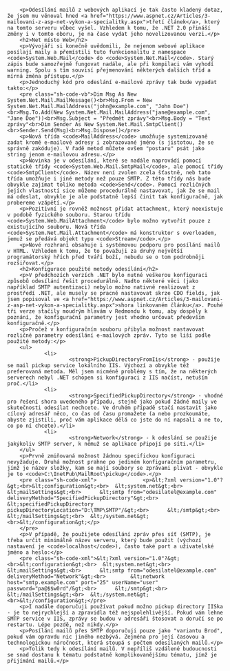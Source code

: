 <!-- dcterms:identifier = aspnetcz#79 -->
<!-- dcterms:title = Odesílání e-mailů z prostředí .NET 2.0 -->
<!-- dcterms:abstract = Odesílání mailů z webových aplikací je tak často kladený dotaz, že jsem mu věnoval hned třetí článek, který na tomto serveru vůbec vyšel. Vzhledem k tomu, že .NET 2.0 přináší změny i v tomto oboru, je na čase vydat jeho novelizovanou verzi. -->
<!-- np9:categoryId = 1 -->
<!-- x4w:category = IT -->
<!-- np9:authorId = 1 -->
<!-- np9:authorEmail = michal.valasek@altairis.cz -->
<!-- dcterms:creator = Michal Altair Valášek -->
<!-- dcterms:created = 2006-02-27T04:16:24.957+01:00 -->
<!-- dcterms:date = 2006-02-27T04:16:24.957+01:00 -->


		<p>Odesílání mailů z webových aplikací je tak často kladený dotaz, že jsem mu věnoval hned <a href="https://www.aspnet.cz/Articles/3-mailovani-z-asp-net-vykon-a-specialitky.aspx">třetí článek</a>, který na tomto serveru vůbec vyšel. Vzhledem k tomu, že .NET 2.0 přináší změny i v tomto oboru, je na čase vydat jeho novelizovanou verzi.</p>
		<h2>Net místo Web</h2>
		<p>Vývojáři si konečně uvědomili, že nejenom webové aplikace posílají maily a přemístili tuto funkcionalitu z namespace <code>System.Web.Mail</code> do <code>System.Net.Mail</code>. Starý zápis bude samozřejmě fungovat nadále, ale při kompilaci vám vyhodí warning. Spolu s tím souvisí přejmenování některých dalších tříd a mírná změna přístupu.</p>
		<p>Jednoduchý kód pro odeslání e-mailové zprávy tak bude vypadat takto:</p>
		<pre class="sh-code-vb">Dim Msg As New System.Net.Mail.MailMessage()<br>Msg.From = New System.Net.Mail.MailAddress("john@example.com", "John Doe")<br>Msg.To.Add(New System.Net.Mail.MailAddress("jane@example.com", "Jane Doe"))<br>Msg.Subject = "Předmět zprávy"<br>Msg.Body = "Text zprávy"<br>Dim Sender As New System.Net.Mail.SmtpClient()<br>Sender.Send(Msg)<br>Msg.Dispose()</pre>
		<p>Nová třída <code>MailAddress</code> umožňuje systemizovaně zadat kromě e-mailové adresy i zobrazované jméno (s jistotou, že se správně zakóduje). V řadě metod můžete ovšem "postaru" psát jako string jenom e-mailovou adresu.</p>
		<p>Novinka je v odesílání, které se nadále naprovádí pomocí statické třídy <code>System.Web.Mail.SmtpMail</code>, ale pomocí třídy <code>SmtpClient</code>. Název není zvolen zcela šťastně, neb tato třída umožňuje i jiné metody než pouze SMTP. Z této třídy nás bude obvykle zajímat toliko metoda <code>Send</code>. Pomocí rozličných jejích vlastností sice můžeme procedurálně nastavovat, jak že se mail má odeslat, obvykle je ale podstatně lepší činit tak konfiguračně, jak probereme vzápětí.</p>
		<p>Pozitivní je rovněž možnost přidat attachment, který neexistuje v podobě fyzického souboru. Starou třídu <code>System.Web.MailAttachment</code> bylo možno vytvořit pouze z existujícího souboru. Nová třída <code>System.Net.Mail.Attachment</code> má konstruktor s overloadem, jemuž se předává objekt typu <code>Stream</code>.</p>
		<p>Nové rozhraní obsahuje i systémovou podporu pro posílání mailů v HTML. Vzhledem k tomu, že to považuji za druhý největší programátorský hřích před tváří boží, nebudu se o tom podrobněji rozšiřovat.</p>
		<h2>Konfigurace použité metody odesílání</h2>
		<p>V předchozích verzích .NET bylo nutné veškerou konfiguraci způsobů odesílání řešit procedurálně. Nadto některé věci (jako například SMTP autentizaci) nebylo možno nativně realizovat z prostředí .NET, ale musely se pracně nastavovat skrze CDO fields, jak jsem popisoval ve <a href="https://www.aspnet.cz/Articles/3-mailovani-z-asp-net-vykon-a-specialitky.aspx">shora linkovaném článku</a>. Pouhé tři verze stačily moudrým hlavám v Redmondu k tomu, aby dospěly k poznání, že konfigurační parametry jest vhodno určovat především konfiguračně.</p>
		<p>Pročež v konfiguračním souboru přibyla možnost nastavovat rozličné parametry odesílání e-mailových zpráv. Tyto se liší podle použité metody:</p>
		<ul>
				<li>
						<strong>PickupDirectoryFromIis</strong> - použije se mail pickup service lokálního IIS. Výchozí a obvykle též preferovaná metoda. Měl jsem nicméně problémy s tím, že na některých serverech nebyl .NET schopen si konfiguraci z IIS načíst, netuším proč.</li>
				<li>
						<strong>SpecifiedPickupDirectory</strong> - vhodné pro řešení shora uvedeného případu, stejně jako pokud žádné maily ve skutečnosti odesílat nechcete. Ve druhém případě stačí nastavit jako cílový adresář něco, co čas od času promažete (a nebo prozkoumáte, abyste zjistili, proč vám aplikace dělá co jste do ní napsali a ne to, co po ní chcete).</li>
				<li>
						<strong>Network</strong> - k odeslání se použije jakýkoliv SMTP server, k němuž se aplikace připojí po síti.</li>
		</ul>
		<p>Prvně zmiňovaná možnost žádnou specifickou konfiguraci nevyžaduje. Druhá možnost prahne po jediném konfiguračním parametru, jímž je název složky, kam se mají soubory se zprávami plivat - obvykle je to <code>C:\InetPub\MailRoot\pickup</code>.</p>
		<pre class="sh-code-xml">				<p>&lt;?xml version="1.0"?&gt;<br>&lt;configuration&gt;<br>  &lt;system.net&gt;<br>    &lt;mailSettings&gt;<br>      &lt;smtp from="odesilatel@example.com" deliveryMethod="SpecifiedPickupDirectory"&gt;<br>        &lt;specifiedPickupDirectory pickupDirectoryLocation="D:\TMP\SMTP"/&gt;<br>      &lt;/smtp&gt;<br>    &lt;/mailSettings&gt;<br>  &lt;/system.net&gt;<br>&lt;/configuration&gt;</p>
		</pre>
		<p>V případě, že použijete odesílání zpráv přes síť (SMTP), je třeba určit minimálně název serveru, který bude použit (výchozí nastavení je <code>localhost</code>), často také port a uživatelské jméno a heslo:</p>
		<pre class="sh-code-xml">&lt;?xml version="1.0"?&gt;<br>&lt;configuration&gt;<br>  &lt;system.net&gt;<br>    &lt;mailSettings&gt;<br>      &lt;smtp from="odesilatel@example.com" deliveryMethod="Network"&gt;<br>        &lt;network host="smtp.example.com" port="25" userName="user" password="pa@$$w0rd"/&gt;<br>      &lt;/smtp&gt;<br>    &lt;/mailSettings&gt;<br>  &lt;/system.net&gt;<br>&lt;/configuration&gt;</pre>
		<p>I nadále doporučuji používat pokud možno pickup directory IISka - je to nejrychlejší a zpravidla též nejspolehlivější. Pokud vám lehne SMTP service v IIS, zprávy se budou v adresáři štosovat a doručí se po restartu. Lépe pozdě, než nikdy.</p>
		<p>Posílání mailů přes SMTP doporučuji pouze jako "variantu Brod", pokud vám opravdu nic jiného nezbývá. Zejména pro její časovou a technologickou náročnost, která stoupá s počtem odesílaných mailů.</p>
		<p>Tolik tedy k odesílání mailů. V nepříliš vzdálené budoucnosti se snad dostanu k tématu podstatně komplikovanějšímu tématu, jímž je přijímání mailů.</p>

